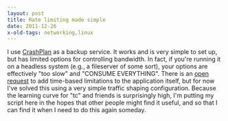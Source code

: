 ```yaml
---
layout: post
title: Rate limiting made simple
date: 2011-12-26
x-old-tags: networking,linux
---
```


I use [CrashPlan][1] as a backup service. It works and is very simple to set
up, but has limited options for controlling bandwidth. In fact, if you're
running it on a headless system (e.g., a fileserver of some sort), your options
are effectively "too slow" and "CONSUME EVERYTHING". There is an [open
request][2] to add time-based limitations to the application itself, but for
now I've solved this using a very simple traffic shaping configuration. 
Because the learning curve for "tc" and friends is surprisingly high, I'm
putting my script here in the hopes that other people might find it useful, and
so that I can find it when I need to do this again someday. 

<script src="https://gist.github.com/4014881.js"></script>

[1]: http://www.crashplan.com/
[2]: https://crashplan.zendesk.com/entries/446273-throttle-bandwidth-by-hours?page=1#post_20799486

